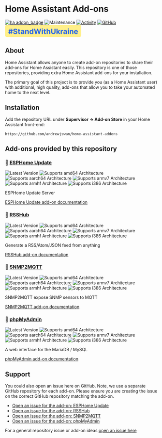 # Home Assistant Add-ons

[![ha addon_badge](https://img.shields.io/badge/HA-Addon-blue.svg)](https://developers.home-assistant.io/docs/add-ons)
![Maintenance][maintenance-shield]
[![Activity][project-activity]](https://github.com/andrewjswan/home-assistant-addons/)
[![GitHub](https://img.shields.io/github/license/andrewjswan/home-assistant-addons?color=blue)](https://github.com/andrewjswan/home-assistant-addons/blob/main/LICENSE)
[![StandWithUkraine](https://raw.githubusercontent.com/vshymanskyy/StandWithUkraine/main/badges/StandWithUkraine.svg)](https://github.com/vshymanskyy/StandWithUkraine/blob/main/docs/README.md)

## About

Home Assistant allows anyone to create add-on repositories to share their
add-ons for Home Assistant easily. This repository is one of those repositories,
providing extra Home Assistant add-ons for your installation.

The primary goal of this project is to provide you (as a Home Assistant user)
with additional, high quality, add-ons that allow you to take your automated
home to the next level.

## Installation

Add the repository URL under **Supervisor → Add-on Store** in your Home Assistant front-end:

    https://github.com/andrewjswan/home-assistant-addons

## Add-ons provided by this repository

### &#129302; [ESPHome Update][addon-esphome-update]

![Latest Version][esphome-update-version-shield]
![Supports amd64 Architecture][esphome-update-amd64-shield]
![Supports aarch64 Architecture][esphome-update-aarch64-shield]
![Supports armv7 Architecture][esphome-update-armv7-shield]
![Supports armhf Architecture][esphome-update-armhf-shield]
![Supports i386 Architecture][esphome-update-i386-shield]

ESPHome Update Server

[ESPHome Update add-on documentation][addon-doc-esphome-update]

### &#129302; [RSSHub][addon-rsshub]

![Latest Version][rsshub-version-shield]
![Supports amd64 Architecture][rsshub-amd64-shield]
![Supports aarch64 Architecture][rsshub-aarch64-shield]
![Supports armv7 Architecture][rsshub-armv7-shield]
![Supports armhf Architecture][rsshub-armhf-shield]
![Supports i386 Architecture][rsshub-i386-shield]

Generate a RSS/Atom/JSON feed from anything

[RSSHub add-on documentation][addon-doc-rsshub]

### &#129302; [SNMP2MQTT][addon-snmp2mqtt]

![Latest Version][snmp2mqtt-version-shield]
![Supports amd64 Architecture][snmp2mqtt-amd64-shield]
![Supports aarch64 Architecture][snmp2mqtt-aarch64-shield]
![Supports armv7 Architecture][snmp2mqtt-armv7-shield]
![Supports armhf Architecture][snmp2mqtt-armhf-shield]
![Supports i386 Architecture][snmp2mqtt-i386-shield]

SNMP2MQTT expose SNMP sensors to MQTT

[SNMP2MQTT add-on documentation][addon-doc-snmp2mqtt]

### &#129302; [phpMyAdmin][addon-phpmyadmin]

![Latest Version][phpmyadmin-version-shield]
![Supports amd64 Architecture][phpmyadmin-amd64-shield]
![Supports aarch64 Architecture][phpmyadmin-aarch64-shield]
![Supports armv7 Architecture][phpmyadmin-armv7-shield]
![Supports armhf Architecture][phpmyadmin-armhf-shield]
![Supports i386 Architecture][phpmyadmin-i386-shield]

A web interface for the MariaDB / MySQL

[phpMyAdmin add-on documentation][addon-doc-phpmyadmin]


## Support

You could also open an issue here on GitHub. Note, we use a separate
GitHub repository for each add-on. Please ensure you are creating the issue
on the correct GitHub repository matching the add-on.

- [Open an issue for the add-on: ESPHome Update][esphome-update-issue]
- [Open an issue for the add-on: RSSHub][rsshub-issue]
- [Open an issue for the add-on: SNMP2MQTT][snmp2mqtt-issue]
- [Open an issue for the add-on: phpMyAdmin][phpmyadmin-issue]

For a general repository issue or add-on ideas [open an issue here][issue]

[addon-esphome-update]: https://github.com/andrewjswan/esphome-update-addon
[addon-doc-esphome-update]: https://github.com/andrewjswan/esphome-update-addon
[esphome-update-issue]: https://github.com/andrewjswan/esphome-update-addon/issues
[esphome-update-version-shield]: https://img.shields.io/badge/version-v2025.6.5-blue.svg
[esphome-update-aarch64-shield]: https://img.shields.io/badge/aarch64-yes-blue.svg
[esphome-update-amd64-shield]: https://img.shields.io/badge/amd64-yes-blue.svg
[esphome-update-armhf-shield]: https://img.shields.io/badge/armhf-no-red.svg
[esphome-update-armv7-shield]: https://img.shields.io/badge/armv7-no-red.svg
[esphome-update-i386-shield]: https://img.shields.io/badge/i386-no-red.svg
[addon-rsshub]: https://github.com/andrewjswan/rsshub-addon
[addon-doc-rsshub]: https://github.com/andrewjswan/rsshub-addon
[rsshub-issue]: https://github.com/andrewjswan/rsshub-addon/issues
[rsshub-version-shield]: https://img.shields.io/badge/version-v2025.6.1-blue.svg
[rsshub-aarch64-shield]: https://img.shields.io/badge/aarch64-yes-blue.svg
[rsshub-amd64-shield]: https://img.shields.io/badge/amd64-yes-blue.svg
[rsshub-armhf-shield]: https://img.shields.io/badge/armhf-no-red.svg
[rsshub-armv7-shield]: https://img.shields.io/badge/armv7-no-red.svg
[rsshub-i386-shield]: https://img.shields.io/badge/i386-no-red.svg
[addon-snmp2mqtt]: https://github.com/andrewjswan/snmp2mqtt-addon
[addon-doc-snmp2mqtt]: https://github.com/andrewjswan/snmp2mqtt-addon
[snmp2mqtt-issue]: https://github.com/andrewjswan/snmp2mqtt-addon/issues
[snmp2mqtt-version-shield]: https://img.shields.io/badge/version-v2025.5.1-blue.svg
[snmp2mqtt-aarch64-shield]: https://img.shields.io/badge/aarch64-yes-blue.svg
[snmp2mqtt-amd64-shield]: https://img.shields.io/badge/amd64-yes-blue.svg
[snmp2mqtt-armhf-shield]: https://img.shields.io/badge/armhf-no-red.svg
[snmp2mqtt-armv7-shield]: https://img.shields.io/badge/armv7-yes-blue.svg
[snmp2mqtt-i386-shield]: https://img.shields.io/badge/i386-no-red.svg
[addon-phpmyadmin]: https://github.com/andrewjswan/phpmyadmin-addon
[addon-doc-phpmyadmin]: https://github.com/andrewjswan/phpmyadmin-addon
[phpmyadmin-issue]: https://github.com/andrewjswan/phpmyadmin-addon/issues
[phpmyadmin-version-shield]: https://img.shields.io/badge/version-v2025.6.1-blue.svg
[phpmyadmin-aarch64-shield]: https://img.shields.io/badge/aarch64-yes-blue.svg
[phpmyadmin-amd64-shield]: https://img.shields.io/badge/amd64-yes-blue.svg
[phpmyadmin-armhf-shield]: https://img.shields.io/badge/armhf-no-red.svg
[phpmyadmin-armv7-shield]: https://img.shields.io/badge/armv7-yes-blue.svg
[phpmyadmin-i386-shield]: https://img.shields.io/badge/i386-no-red.svg
[issue]: https://github.com/andrewjswan/home-assistant-addons/issues
[repo]: https://github.com/andrewjswan/home-assistant-addons/
[license-shield]: https://img.shields.io/github/license/andrewjswan/home-assistant-addons.svg
[maintenance-shield]: https://img.shields.io/github/last-commit/andrewjswan/home-assistant-addons
[project-activity]: https://img.shields.io/github/commit-activity/y/andrewjswan/home-assistant-addons